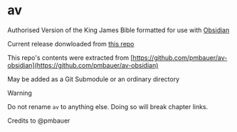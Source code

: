 # av

Authorised Version of the King James Bible formatted for use with [Obsidian](https://obsidian.md/)

Current release donwloaded from [this repo](https://github.com/pmbauer/av-obsidian)

This repo's contents were extracted from
[https://github.com/pmbauer/av-obsidian](https://github.com/pmbauer/av-obsidian)

May be added as a Git Submodule or an ordinary directory

> [!WARNING]
> Do not rename `av` to anything else. Doing so will break chapter links.

Credits to @pmbauer
